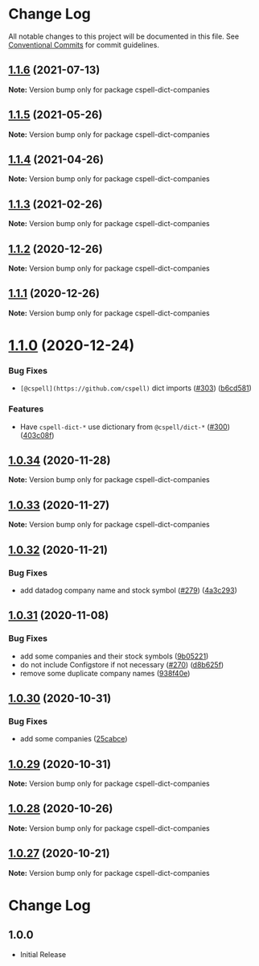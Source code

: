 # Change Log

All notable changes to this project will be documented in this file.
See [Conventional Commits](https://conventionalcommits.org) for commit guidelines.

## [1.1.6](https://github.com/streetsidesoftware/cspell-dicts/compare/cspell-dict-companies@1.1.5...cspell-dict-companies@1.1.6) (2021-07-13)

**Note:** Version bump only for package cspell-dict-companies





## [1.1.5](https://github.com/streetsidesoftware/cspell-dicts/compare/cspell-dict-companies@1.1.4...cspell-dict-companies@1.1.5) (2021-05-26)

**Note:** Version bump only for package cspell-dict-companies





## [1.1.4](https://github.com/streetsidesoftware/cspell-dicts/compare/cspell-dict-companies@1.1.3...cspell-dict-companies@1.1.4) (2021-04-26)

**Note:** Version bump only for package cspell-dict-companies





## [1.1.3](https://github.com/streetsidesoftware/cspell-dicts/compare/cspell-dict-companies@1.1.2...cspell-dict-companies@1.1.3) (2021-02-26)

**Note:** Version bump only for package cspell-dict-companies





## [1.1.2](https://github.com/streetsidesoftware/cspell-dicts/compare/cspell-dict-companies@1.1.1...cspell-dict-companies@1.1.2) (2020-12-26)

**Note:** Version bump only for package cspell-dict-companies





## [1.1.1](https://github.com/streetsidesoftware/cspell-dicts/compare/cspell-dict-companies@1.1.0...cspell-dict-companies@1.1.1) (2020-12-26)

**Note:** Version bump only for package cspell-dict-companies





# [1.1.0](https://github.com/streetsidesoftware/cspell-dicts/compare/cspell-dict-companies@1.0.34...cspell-dict-companies@1.1.0) (2020-12-24)


### Bug Fixes

* `[@cspell](https://github.com/cspell)` dict imports ([#303](https://github.com/streetsidesoftware/cspell-dicts/issues/303)) ([b6cd581](https://github.com/streetsidesoftware/cspell-dicts/commit/b6cd58114caa8752fba69522e6b740a4be74dd6e))


### Features

* Have `cspell-dict-*` use dictionary from `@cspell/dict-*` ([#300](https://github.com/streetsidesoftware/cspell-dicts/issues/300)) ([403c08f](https://github.com/streetsidesoftware/cspell-dicts/commit/403c08fbd1d11a083f586e591b87ef9a47f71944))





## [1.0.34](https://github.com/streetsidesoftware/cspell-dicts/compare/cspell-dict-companies@1.0.33...cspell-dict-companies@1.0.34) (2020-11-28)

**Note:** Version bump only for package cspell-dict-companies





## [1.0.33](https://github.com/streetsidesoftware/cspell-dicts/compare/cspell-dict-companies@1.0.32...cspell-dict-companies@1.0.33) (2020-11-27)

**Note:** Version bump only for package cspell-dict-companies





## [1.0.32](https://github.com/streetsidesoftware/cspell-dicts/compare/cspell-dict-companies@1.0.31...cspell-dict-companies@1.0.32) (2020-11-21)

### Bug Fixes

- add datadog company name and stock symbol ([#279](https://github.com/streetsidesoftware/cspell-dicts/issues/279)) ([4a3c293](https://github.com/streetsidesoftware/cspell-dicts/commit/4a3c2935eb5a4cb245cdfbfb4ab2a7267c1279f2))

## [1.0.31](https://github.com/streetsidesoftware/cspell-dicts/compare/cspell-dict-companies@1.0.30...cspell-dict-companies@1.0.31) (2020-11-08)

### Bug Fixes

- add some companies and their stock symbols ([9b05221](https://github.com/streetsidesoftware/cspell-dicts/commit/9b0522167d9c24b6ea5babb3d4ff8210135c9d9c))
- do not include Configstore if not necessary ([#270](https://github.com/streetsidesoftware/cspell-dicts/issues/270)) ([d8b625f](https://github.com/streetsidesoftware/cspell-dicts/commit/d8b625f2f42d5cc6c4a9390216ac1e5037886e44))
- remove some duplicate company names ([938f40e](https://github.com/streetsidesoftware/cspell-dicts/commit/938f40e9822d23168cb355e3a7ff57130d6bc707))

## [1.0.30](https://github.com/streetsidesoftware/cspell-dicts/compare/cspell-dict-companies@1.0.29...cspell-dict-companies@1.0.30) (2020-10-31)

### Bug Fixes

- add some companies ([25cabce](https://github.com/streetsidesoftware/cspell-dicts/commit/25cabceaa89fae9386255885abe350d4bc0301f9))

## [1.0.29](https://github.com/streetsidesoftware/cspell-dicts/compare/cspell-dict-companies@1.0.28...cspell-dict-companies@1.0.29) (2020-10-31)

**Note:** Version bump only for package cspell-dict-companies

## [1.0.28](https://github.com/streetsidesoftware/cspell-dicts/compare/cspell-dict-companies@1.0.27...cspell-dict-companies@1.0.28) (2020-10-26)

**Note:** Version bump only for package cspell-dict-companies

## [1.0.27](https://github.com/streetsidesoftware/cspell-dicts/compare/cspell-dict-companies@1.0.26...cspell-dict-companies@1.0.27) (2020-10-21)

**Note:** Version bump only for package cspell-dict-companies

# Change Log

## 1.0.0

- Initial Release
